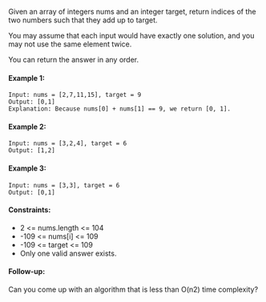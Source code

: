 Given an array of integers nums and an integer target, return indices of the two numbers such that they add up to target.

You may assume that each input would have exactly one solution, and you may not use the same element twice.

You can return the answer in any order.

 

#### Example 1:
`````
Input: nums = [2,7,11,15], target = 9
Output: [0,1]
Explanation: Because nums[0] + nums[1] == 9, we return [0, 1].
`````
#### Example 2:
````
Input: nums = [3,2,4], target = 6
Output: [1,2]
````
#### Example 3:
````
Input: nums = [3,3], target = 6
Output: [0,1]
````

#### Constraints:

* 2 <= nums.length <= 104
* -109 <= nums[i] <= 109
* -109 <= target <= 109
* Only one valid answer exists.
 

#### Follow-up: 
Can you come up with an algorithm that is less than O(n2) time complexity?
